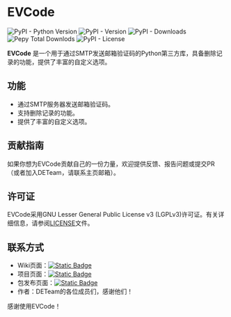 # EVCode

![PyPI - Python Version](https://img.shields.io/pypi/pyversions/EVCode?style=for-the-badge&logo=python&label=%E6%94%AF%E6%8C%81%E7%9A%84%20Pyhon%20%E7%89%88%E6%9C%AC)
![PyPI - Version](https://img.shields.io/pypi/v/EVCode?style=for-the-badge&logo=python&label=%E5%BD%93%E5%89%8D%E7%89%88%E6%9C%AC)
![PyPI - Downloads](https://img.shields.io/pypi/dm/EVCode?style=for-the-badge&logo=pypi&label=PYPI%20%E4%B8%8B%E8%BD%BD%E9%87%8F%20%2F%20%E6%9C%88)
![Pepy Total Downlods](https://img.shields.io/pepy/dt/EVCode?style=for-the-badge&logo=pypi&label=PYPI%20%E6%80%BB%E4%B8%8B%E8%BD%BD%E9%87%8F)
![PyPI - License](https://img.shields.io/pypi/l/EVCode?style=for-the-badge&logo=gnu&label=%E5%BC%80%E6%BA%90%E5%8D%8F%E8%AE%AE&color=red)




**EVCode** 是一个用于通过SMTP发送邮箱验证码的Python第三方库，具备删除记录的功能，提供了丰富的自定义选项。

## 功能

- 通过SMTP服务器发送邮箱验证码。
- 支持删除记录的功能。
- 提供了丰富的自定义选项。

## 贡献指南

如果你想为EVCode贡献自己的一份力量，欢迎提供反馈、报告问题或提交PR（或者加入DETeam，请联系主页邮箱）。

## 许可证

EVCode采用GNU Lesser General Public License v3 (LGPLv3)许可证。有关详细信息，请参阅[LICENSE](https://github.com/DETeam-GitHub/EVCode/blob/main/LICENSE)文件。

## 联系方式

- Wiki页面：[![Static Badge](https://img.shields.io/badge/GitHub-Wiki-red)](https://github.com/lidongxun967/EVCode/wiki)
- 项目页面：[![Static Badge](https://img.shields.io/badge/GitHub-gleen)](https://github.com/DETeam-GitHub/EVCode)
- 包发布页面：[![Static Badge](https://img.shields.io/badge/PYPI-Link-blue)](https://pypi.org/project/EVCode)
- 作者：DETeam的各位成员们，感谢他们！

感谢使用EVCode！
